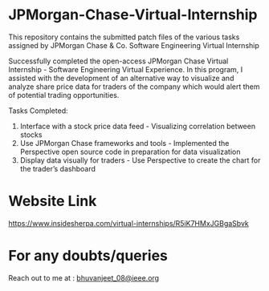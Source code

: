 # JPMorgan-Chase-Virtual-Internship

This repository contains the submitted patch files of the various tasks assigned by JPMorgan Chase & Co. Software Engineering Virtual Internship

Successfully completed the open-access JPMorgan Chase Virtual Internship - Software Engineering Virtual Experience. In this program, I assisted with the development of an alternative way to visualize and analyze share price data for traders of the company which would alert them of potential trading opportunities.  

Tasks Completed:
1. Interface with a stock price data feed - Visualizing correlation between stocks
2. Use JPMorgan Chase frameworks and tools - Implemented the Perspective open source code in preparation for data visualization
3. Display data visually for traders - Use Perspective to create the chart for the trader’s dashboard

# Website Link

https://www.insidesherpa.com/virtual-internships/R5iK7HMxJGBgaSbvk


# For any doubts/queries

Reach out to me at : bhuvanjeet_08@ieee.org
